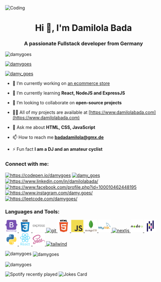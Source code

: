
<img align="top" alt="Coding" width="1400" height="300" src="https://images.unsplash.com/photo-1550439062-609e1531270e?ixlib=rb-1.2.1&ixid=MnwxMjA3fDB8MHxzZWFyY2h8OHx8cHJvZ3JhbW1pbmd8ZW58MHwwfDB8fA%3D%3D&auto=format&fit=crop&w=800&q=60">



<h1 align="center">Hi 👋, I'm Damilola Bada</h1>
<h3 align="center">A passionate Fullstack developer from Germany</h3>

<p align="left"> <img src="https://komarev.com/ghpvc/?username=damygoes&label=Profile%20views&color=0e75b6&style=flat" alt="damygoes" /> </p>

<p align="left"> <a href="https://github.com/ryo-ma/github-profile-trophy"><img src="https://github-profile-trophy.vercel.app/?username=damygoes" alt="damygoes" /></a> </p>

<p align="left"> <a href="https://twitter.com/damy_goes" target="blank"><img src="https://img.shields.io/twitter/follow/damy_goes?logo=twitter&style=for-the-badge" alt="damy_goes" /></a> </p>

- 🔭 I’m currently working on [an ecommerce store](https://github.com/damygoes/trendy-cart-frontend)

- 🌱 I’m currently learning **React, NodeJS and ExpressJS**

- 👯 I’m looking to collaborate on **open-source projects**

- 👨‍💻 All of my projects are available at [https://www.damilolabada.com](https://www.damilolabada.com)

- 💬 Ask me about **HTML, CSS, JavaScript**

- 📫 How to reach me **badadamilola@gmx.de**

- ⚡ Fun fact **I am a DJ and an amateur cyclist**

<h3 align="left">Connect with me:</h3>
<p align="left">
<a href="https://codepen.io/https://codepen.io/damygoes" target="blank"><img align="center" src="https://raw.githubusercontent.com/rahuldkjain/github-profile-readme-generator/master/src/images/icons/Social/codepen.svg" alt="https://codepen.io/damygoes" height="30" width="40" /></a>
<a href="https://twitter.com/damy_goes" target="blank"><img align="center" src="https://raw.githubusercontent.com/rahuldkjain/github-profile-readme-generator/master/src/images/icons/Social/twitter.svg" alt="damy_goes" height="30" width="40" /></a>
<a href="https://linkedin.com/in/https://www.linkedin.com/in/damilolabada/" target="blank"><img align="center" src="https://raw.githubusercontent.com/rahuldkjain/github-profile-readme-generator/master/src/images/icons/Social/linked-in-alt.svg" alt="https://www.linkedin.com/in/damilolabada/" height="30" width="40" /></a>
<a href="https://fb.com/https://www.facebook.com/profile.php?id=100010462448195" target="blank"><img align="center" src="https://raw.githubusercontent.com/rahuldkjain/github-profile-readme-generator/master/src/images/icons/Social/facebook.svg" alt="https://www.facebook.com/profile.php?id=100010462448195" height="30" width="40" /></a>
<a href="https://instagram.com/https://www.instagram.com/damy.goes/" target="blank"><img align="center" src="https://raw.githubusercontent.com/rahuldkjain/github-profile-readme-generator/master/src/images/icons/Social/instagram.svg" alt="https://www.instagram.com/damy.goes/" height="30" width="40" /></a>
<a href="https://www.leetcode.com/https://leetcode.com/damygoes/" target="blank"><img align="center" src="https://raw.githubusercontent.com/rahuldkjain/github-profile-readme-generator/master/src/images/icons/Social/leet-code.svg" alt="https://leetcode.com/damygoes/" height="30" width="40" /></a>
</p>

<h3 align="left">Languages and Tools:</h3>
<p align="left"> <a href="https://getbootstrap.com" target="_blank" rel="noreferrer"> <img src="https://raw.githubusercontent.com/devicons/devicon/master/icons/bootstrap/bootstrap-plain-wordmark.svg" alt="bootstrap" width="40" height="40"/> </a> <a href="https://www.w3schools.com/css/" target="_blank" rel="noreferrer"> <img src="https://raw.githubusercontent.com/devicons/devicon/master/icons/css3/css3-original-wordmark.svg" alt="css3" width="40" height="40"/> </a> <a href="https://expressjs.com" target="_blank" rel="noreferrer"> <img src="https://raw.githubusercontent.com/devicons/devicon/master/icons/express/express-original-wordmark.svg" alt="express" width="40" height="40"/> </a> <a href="https://git-scm.com/" target="_blank" rel="noreferrer"> <img src="https://www.vectorlogo.zone/logos/git-scm/git-scm-icon.svg" alt="git" width="40" height="40"/> </a> <a href="https://heroku.com" target="_blank" rel="noreferrer"> <img src="https://raw.githubusercontent.com/devicons/devicon/master/icons/html5/html5-original-wordmark.svg" alt="html5" width="40" height="40"/> </a> <a href="https://developer.mozilla.org/en-US/docs/Web/JavaScript" target="_blank" rel="noreferrer"> <img src="https://raw.githubusercontent.com/devicons/devicon/master/icons/javascript/javascript-original.svg" alt="javascript" width="40" height="40"/> </a> <a href="https://www.mongodb.com/" target="_blank" rel="noreferrer"> <img src="https://raw.githubusercontent.com/devicons/devicon/master/icons/mongodb/mongodb-original-wordmark.svg" alt="mongodb" width="40" height="40"/> </a> <a href="https://www.mysql.com/" target="_blank" rel="noreferrer"> <img src="https://raw.githubusercontent.com/devicons/devicon/master/icons/mysql/mysql-original-wordmark.svg" alt="mysql" width="40" height="40"/> </a> <a href="https://nextjs.org/" target="_blank" rel="noreferrer"> <img src="https://cdn.worldvectorlogo.com/logos/nextjs-2.svg" alt="nextjs" width="40" height="40"/> </a> <a href="https://nodejs.org" target="_blank" rel="noreferrer"> <img src="https://raw.githubusercontent.com/devicons/devicon/master/icons/nodejs/nodejs-original-wordmark.svg" alt="nodejs" width="40" height="40"/> </a> <a href="https://pandas.pydata.org/" target="_blank" rel="noreferrer"> <img src="https://raw.githubusercontent.com/devicons/devicon/2ae2a900d2f041da66e950e4d48052658d850630/icons/pandas/pandas-original.svg" alt="pandas" width="40" height="40"/> </a> <a href="https://www.postgresql.org" target="_blank" rel="noreferrer">  <img src="https://raw.githubusercontent.com/devicons/devicon/master/icons/python/python-original.svg" alt="python" width="40" height="40"/> </a> <a href="https://reactjs.org/" target="_blank" rel="noreferrer"> <img src="https://raw.githubusercontent.com/devicons/devicon/master/icons/react/react-original-wordmark.svg" alt="react" width="40" height="40"/> </a>  <a href="https://sass-lang.com" target="_blank" rel="noreferrer"> <img src="https://raw.githubusercontent.com/devicons/devicon/master/icons/sass/sass-original.svg" alt="sass" width="40" height="40"/> </a>  <a href="https://tailwindcss.com/" target="_blank" rel="noreferrer"> <img src="https://www.vectorlogo.zone/logos/tailwindcss/tailwindcss-icon.svg" alt="tailwind" width="40" height="40"/> </a>  </p>

<p><img align="left" src="https://github-readme-stats.vercel.app/api/top-langs?username=damygoes&show_icons=true&locale=en&layout=compact" alt="damygoes" /></p>

<p>&nbsp;<img align="center" src="https://github-readme-stats.vercel.app/api?username=damygoes&show_icons=true&locale=en" alt="damygoes" /></p>

<p><img align="center" src="https://github-readme-streak-stats.herokuapp.com/?user=damygoes&" alt="damygoes" /></p> 

![Spotify recently played](https://spotify-recently-played-readme.vercel.app/api?user=7qgf0y9a1jnk5z10mlyeclesr) ![Jokes Card](https://readme-jokes.vercel.app/api)


